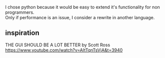 I chose python because it would be easy to extend it's functionality for non programmers.  
Only if performance is an issue, I consider a rewrite in another language.  

inspiration
---
THE GUI SHOULD BE A LOT BETTER by Scott Ross  
https://www.youtube.com/watch?v=AItTqnTsVjA&t=3940

